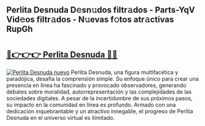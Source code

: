## Perlita Desnuda D𝚎sn𝚞dos filtr𝚊dos - Parts-YqV Vid𝚎os filtr𝚊dos - N𝚞evas f𝚘tos atr𝚊ctivas RupGh

# <h2><a href="http://mbayie.tromn.icu/?c=Perlita+Desnuda">🔗👉👉👉 Perlita Desnuda 🔗🔗</a></h2>

[![Perlita Desnuda nuevo](https://i.imgur.com/pEAQMta.gif)](http://mbayie.tromn.icu/?c=Perlita+Desnuda)
Perlita Desnuda, una figura multifacética y paradójica, desafía la comprensión simple. Su enfoque único para crear una presencia en línea ha fascinado y provocado observadores, generando debates sobre moralidad, autorrepresentación y las complejidades de las sociedades digitales. A pesar de la incertidumbre de sus próximos pasos, su impacto en la comunidad en línea es profundo. Armado con una dedicación inquebrantable y un atractivo innegable, el progreso de Perlita Desnuda en el universo virtual es ilimitado.
